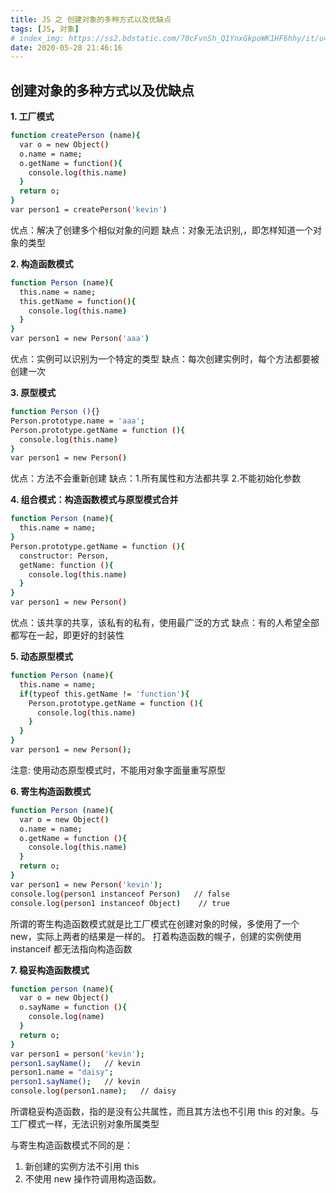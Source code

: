 ```yaml
---
title: JS 之 创建对象的多种方式以及优缺点
tags: [JS, 对象]
# index_img: https://ss2.bdstatic.com/70cFvnSh_Q1YnxGkpoWK1HF6hhy/it/u=2050318681,1081448419&fm=26&gp=0.jpg
date: 2020-05-28 21:46:16
---
```


## 创建对象的多种方式以及优缺点

**1. 工厂模式**

```bash
function createPerson (name){
  var o = new Object()
  o.name = name;
  o.getName = function(){
    console.log(this.name)
  }
  return o;
}
var person1 = createPerson('kevin')
```

优点：解决了创建多个相似对象的问题
缺点：对象无法识别,，即怎样知道一个对象的类型

**2. 构造函数模式**

```bash
function Person (name){
  this.name = name;
  this.getName = function(){
    console.log(this.name)
  }
}
var person1 = new Person('aaa')
```

优点：实例可以识别为一个特定的类型
缺点：每次创建实例时，每个方法都要被创建一次

**3. 原型模式**

```bash
function Person (){}
Person.prototype.name = 'aaa';
Person.prototype.getName = function (){
  console.log(this.name)
}
var person1 = new Person()
```

优点：方法不会重新创建
缺点：1.所有属性和方法都共享 2.不能初始化参数

**4. 组合模式：构造函数模式与原型模式合并**

```bash
function Person (name){
  this.name = name;
}
Person.prototype.getName = function (){
  constructor: Person,
  getName: function (){
    console.log(this.name)
  }
}
var person1 = new Person()
```

优点：该共享的共享，该私有的私有，使用最广泛的方式
缺点：有的人希望全部都写在一起，即更好的封装性

**5. 动态原型模式**

```bash
function Person (name){
  this.name = name;
  if(typeof this.getName != 'function'){
    Person.prototype.getName = function (){
      console.log(this.name)
    }
  }
}
var person1 = new Person();
```

注意: 使用动态原型模式时，不能用对象字面量重写原型

**6. 寄生构造函数模式**

```bash
function Person (name){
  var o = new Object()
  o.name = name;
  o.getName = function (){
    console.log(this.name)
  }
  return o;
}
var person1 = new Person('kevin');
console.log(person1 instanceof Person)   // false
console.log(person1 instanceof Object)    // true
```

所谓的寄生构造函数模式就是比工厂模式在创建对象的时候，多使用了一个 new，实际上两者的结果是一样的。
打着构造函数的幌子，创建的实例使用 instanceif 都无法指向构造函数

**7. 稳妥构造函数模式**

```bash
function person (name){
  var o = new Object()
  o.sayName = function (){
    console.log(name)
  }
  return o;
}
var person1 = person('kevin');
person1.sayName();   // kevin
person1.name = "daisy";
person1.sayName();   // kevin
console.log(person1.name);   // daisy
```

所谓稳妥构造函数，指的是没有公共属性，而且其方法也不引用 this 的对象。与工厂模式一样，无法识别对象所属类型

与寄生构造函数模式不同的是：

1. 新创建的实例方法不引用 this
2. 不使用 new 操作符调用构造函数。
